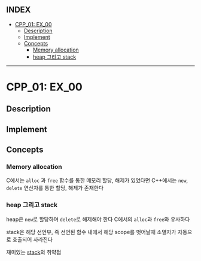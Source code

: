## INDEX

- [CPP\_01: EX\_00](#cpp_01-ex_00)
	- [Description](#description)
	- [Implement](#implement)
	- [Concepts](#concepts)
		- [Memory allocation](#memory-allocation)
		- [heap 그리고 stack](#heap-그리고-stack)

---
# CPP_01: EX_00

## Description



## Implement

## Concepts

### Memory allocation

C에서는 `alloc` 과 `free` 함수를 통한 메모리 할당, 해제가 있었다면 C++에서는 `new`, `delete` 연산자를 통한 할당, 해제가 존재한다

### heap 그리고 stack

heap은 `new`로 할당하며 `delete`로 해제해야 한다
C에서의 `alloc`과 `free`와 유사하다

stack은 해당 선언부, 즉 선언된 함수 내에서 해당 scope를 벗어날때 소멸자가 자동으로 호출되어 사라진다


재미있는 [stack](https://www.openwall.com/lists/oss-security/2017/06/19/1)의 취약점










